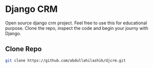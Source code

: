 # Django CRM

Open source django crm project. Feel free to use this for educational purpose. Clone the repo, inspect the code and begin your journy with Django.

## Clone Repo

``` bash
git clone https://github.com/abdullahilashik/djcrm.git
```